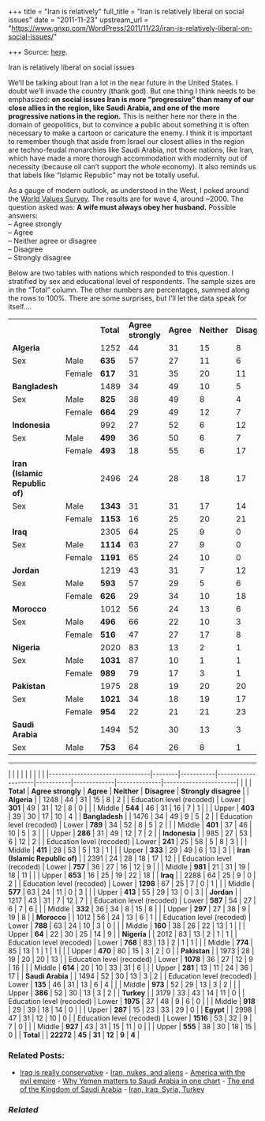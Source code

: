 +++
title = "Iran is relatively"
full_title = "Iran is relatively liberal on social issues"
date = "2011-11-23"
upstream_url = "https://www.gnxp.com/WordPress/2011/11/23/iran-is-relatively-liberal-on-social-issues/"

+++
Source: [here](https://www.gnxp.com/WordPress/2011/11/23/iran-is-relatively-liberal-on-social-issues/).

Iran is relatively liberal on social issues

We’ll be talking about Iran a lot in the near future in the United States. I doubt we’ll invade the country (thank god). But one thing I think needs to be emphasized: **on social issues Iran is more “progressive” than many of our close allies in the region, like Saudi Arabia, and one of the more progressive nations in the region.** This is neither here nor there in the domain of geopolitics, but to convince a public about something it is often necessary to make a cartoon or caricature the enemy. I think it is important to remember though that aside from Israel our closest allies in the region are techno-feudal monarchies like Saudi Arabia, not those nations, like Iran, which have made a more thorough accommodation with modernity out of necessity (because oil can’t support the *whole* economy). It also reminds us that labels like “Islamic Republic” may not be totally useful.

As a gauge of modern outlook, as understood in the West, I poked around the [World Values Survey](http://www.worldvaluessurvey.org/). The results are for wave 4, around \~2000. The question asked was: **A wife must always obey her husband.** Possible answers:  
– Agree strongly  
– Agree  
– Neither agree or disagree  
– Disagree  
– Strongly disagree

Below are two tables with nations which responded to this question. I stratified by sex and educational level of respondents. The sample sizes are in the “Total” column. The other numbers are percentages, summed along the rows to 100%. There are some surprises, but I’ll let the data speak for itself….

|                                |        |           |                    |           |             |              |                       |
|--------------------------------|--------|-----------|--------------------|-----------|-------------|--------------|-----------------------|
|                                |        | **Total** | **Agree strongly** | **Agree** | **Neither** | **Disagree** | **Strongly disagree** |
| **Algeria**                    |        | 1252      | 44                 | 31        | 15          | 8            | 2                     |
| Sex                            | Male   | **635**   | 57                 | 27        | 11          | 6            | 1                     |
|                                | Female | **617**   | 31                 | 35        | 20          | 11           | 2                     |
| **Bangladesh**                 |        | 1489      | 34                 | 49        | 10          | 5            | 2                     |
| Sex                            | Male   | **825**   | 38                 | 49        | 8           | 4            | 1                     |
|                                | Female | **664**   | 29                 | 49        | 12          | 7            | 3                     |
| **Indonesia**                  |        | 992       | 27                 | 52        | 6           | 12           | 3                     |
| Sex                            | Male   | **499**   | 36                 | 50        | 6           | 7            | 1                     |
|                                | Female | **493**   | 18                 | 55        | 6           | 17           | 5                     |
| **Iran (Islamic Republic of)** |        | 2496      | 24                 | 28        | 18          | 17           | 12                    |
| Sex                            | Male   | **1343**  | 31                 | 31        | 17          | 14           | 7                     |
|                                | Female | **1153**  | 16                 | 25        | 20          | 21           | 19                    |
| **Iraq**                       |        | 2305      | 64                 | 25        | 9           | 0            | 2                     |
| Sex                            | Male   | **1114**  | 63                 | 27        | 9           | 0            | 2                     |
|                                | Female | **1191**  | 65                 | 24        | 10          | 0            | 2                     |
| **Jordan**                     |        | 1219      | 43                 | 31        | 7           | 12           | 7                     |
| Sex                            | Male   | **593**   | 57                 | 29        | 5           | 6            | 4                     |
|                                | Female | **626**   | 29                 | 34        | 10          | 18           | 9                     |
| **Morocco**                    |        | 1012      | 56                 | 24        | 13          | 6            | 1                     |
| Sex                            | Male   | **496**   | 66                 | 22        | 10          | 3            | 1                     |
|                                | Female | **516**   | 47                 | 27        | 17          | 8            | 1                     |
| **Nigeria**                    |        | 2020      | 83                 | 13        | 2           | 1            | 1                     |
| Sex                            | Male   | **1031**  | 87                 | 10        | 1           | 1            | 1                     |
|                                | Female | **989**   | 79                 | 17        | 3           | 1            | 1                     |
| **Pakistan**                   |        | 1975      | 28                 | 19        | 20          | 20           | 13                    |
| Sex                            | Male   | **1021**  | 34                 | 18        | 19          | 17           | 12                    |
|                                | Female | **954**   | 22                 | 21        | 21          | 23           | 14                    |
| **Saudi Arabia**               |        | 1494      | 52                 | 30        | 13          | 3            | 2                     |
| Sex                            | Male   | **753**   | 64                 | 26        | 8           | 1            | 0                     | |                                | Female | **741**   | 39                 | 33        | 19          | 5            | 4                     | | **Turkey**                     |        | 3368      | 32                 | 42        | 15          | 11           | 0                     | | Sex                            | Male   | **1706**  | 39                 | 41        | 13          | 8            | 0                     | |                                | Female | **1662**  | 25                 | 43        | 16          | 15           | 0                     | | **Egypt**                      |        | 3000      | 47                 | 31        | 12          | 10           | 0                     | | Sex                            | Male   | **1540**  | 53                 | 29        | 11          | 7            | 0                     | |                                | Female | **1460**  | 40                 | 34        | 14          | 12           | 0                     | | **Total**                      |        | **22622** | **44**             | **31**    | **12**      | **9**        | **4**                 |

------------------------------------------------------------------------

|                                |        |           |                    |           |             |              |                       | |--------------------------------|--------|-----------|--------------------|-----------|-------------|--------------|-----------------------| |                                |        | **Total** | **Agree strongly** | **Agree** | **Neither** | **Disagree** | **Strongly disagree** | | **Algeria**                    |        | 1248      | 44                 | 31        | 15          | 8            | 2                     | | Education level (recoded)      | Lower  | **301**   | 49                 | 31        | 12          | 8            | 0                     | |                                | Middle | **544**   | 46                 | 31        | 16          | 7            | 1                     | |                                | Upper  | **403**   | 39                 | 30        | 17          | 10           | 4                     | | **Bangladesh**                 |        | 1476      | 34                 | 49        | 9           | 5            | 2                     | | Education level (recoded)      | Lower  | **789**   | 34                 | 52        | 8           | 5            | 2                     | |                                | Middle | **401**   | 37                 | 46        | 10          | 5            | 3                     | |                                | Upper  | **286**   | 31                 | 49        | 12          | 7            | 2                     | | **Indonesia**                  |        | 985       | 27                 | 53        | 6           | 12           | 2                     | | Education level (recoded)      | Lower  | **241**   | 25                 | 58        | 5           | 8            | 3                     | |                                | Middle | **411**   | 28                 | 53        | 5           | 13           | 1                     | |                                | Upper  | **333**   | 29                 | 49        | 6           | 13           | 3                     | | **Iran (Islamic Republic of)** |        | 2391      | 24                 | 28        | 18          | 17           | 12                    | | Education level (recoded)      | Lower  | **757**   | 36                 | 27        | 16          | 12           | 9                     | |                                | Middle | **981**   | 21                 | 31        | 19          | 18           | 11                    | |                                | Upper  | **653**   | 16                 | 25        | 19          | 22           | 18                    | | **Iraq**                       |        | 2288      | 64                 | 25        | 9           | 0            | 2                     | | Education level (recoded)      | Lower  | **1298**  | 67                 | 25        | 7           | 0            | 1                     | |                                | Middle | **577**   | 63                 | 24        | 11          | 0            | 3                     | |                                | Upper  | **413**   | 55                 | 29        | 13          | 0            | 3                     | | **Jordan**                     |        | 1217      | 43                 | 31        | 7           | 12           | 7                     | | Education level (recoded)      | Lower  | **587**   | 54                 | 27        | 6           | 7            | 6                     | |                                | Middle | **332**   | 36                 | 34        | 8           | 15           | 8                     | |                                | Upper  | **297**   | 27                 | 38        | 9           | 19           | 8                     | | **Morocco**                    |        | 1012      | 56                 | 24        | 13          | 6            | 1                     | | Education level (recoded)      | Lower  | **788**   | 63                 | 24        | 10          | 3            | 0                     | |                                | Middle | **160**   | 38                 | 26        | 22          | 13           | 1                     | |                                | Upper  | **64**    | 22                 | 30        | 25          | 14           | 9                     | | **Nigeria**                    |        | 2012      | 83                 | 13        | 2           | 1            | 1                     | | Education level (recoded)      | Lower  | **768**   | 83                 | 13        | 2           | 1            | 1                     | |                                | Middle | **774**   | 85                 | 13        | 1           | 1            | 1                     | |                                | Upper  | **470**   | 80                 | 15        | 3           | 2            | 0                     | | **Pakistan**                   |        | 1973      | 28                 | 19        | 20          | 20           | 13                    | | Education level (recoded)      | Lower  | **1078**  | 36                 | 27        | 12          | 9            | 16                    | |                                | Middle | **614**   | 20                 | 10        | 33          | 31           | 6                     | |                                | Upper  | **281**   | 13                 | 11        | 24          | 36           | 17                    | | **Saudi Arabia**               |        | 1494      | 52                 | 30        | 13          | 3            | 2                     | | Education level (recoded)      | Lower  | **135**   | 46                 | 31        | 13          | 6            | 4                     | |                                | Middle | **973**   | 52                 | 29        | 13          | 3            | 2                     | |                                | Upper  | **386**   | 52                 | 30        | 13          | 3            | 2                     | | **Turkey**                     |        | 3179      | 33                 | 43        | 14          | 11           | 0                     | | Education level (recoded)      | Lower  | **1975**  | 37                 | 48        | 9           | 6            | 0                     | |                                | Middle | **918**   | 29                 | 39        | 18          | 14           | 0                     | |                                | Upper  | **287**   | 15                 | 23        | 33          | 29           | 0                     | | **Egypt**                      |        | 2998      | 47                 | 31        | 12          | 10           | 0                     | | Education level (recoded)      | Lower  | **1516**  | 53                 | 32        | 9           | 7            | 0                     | |                                | Middle | **927**   | 43                 | 31        | 15          | 11           | 0                     | |                                | Upper  | **555**   | 38                 | 30        | 18          | 15           | 0                     | | **Total**                      |        | **22272** | **45**             | **31**    | **12**      | **9**        | **4**                 |

### Related Posts:

- [Iraq is really
  conservative](https://www.gnxp.com/WordPress/2009/06/08/iraq-is-really-conservative/) - [Iran, nukes, and
  aliens](https://www.gnxp.com/WordPress/2006/09/17/iran-nukes-and-aliens/) - [America with the evil
  empire](https://www.gnxp.com/WordPress/2017/05/22/america-with-the-evil-empire/) - [Why Yemen matters to Saudi Arabia in one
  chart](https://www.gnxp.com/WordPress/2015/04/05/why-yemen-matters-to-saudi-arabia-in-one-chart/) - [The end of the Kingdom of Saudi
  Arabia](https://www.gnxp.com/WordPress/2017/11/06/the-end-of-the-kingdom-of-saudi-arabia/) - [Iran, Iraq, Syria,
  Turkey](https://www.gnxp.com/WordPress/2011/05/24/iraq-iraq-syria-turkey/)

### *Related*

[](https://www.addtoany.com/add_to/facebook?linkurl=https%3A%2F%2Fwww.gnxp.com%2FWordPress%2F2011%2F11%2F23%2Firan-is-relatively-liberal-on-social-issues%2F&linkname=Iran%20is%20relatively%20liberal%20on%20social%20issues "Facebook")[](https://www.addtoany.com/add_to/twitter?linkurl=https%3A%2F%2Fwww.gnxp.com%2FWordPress%2F2011%2F11%2F23%2Firan-is-relatively-liberal-on-social-issues%2F&linkname=Iran%20is%20relatively%20liberal%20on%20social%20issues "Twitter")[](https://www.addtoany.com/add_to/email?linkurl=https%3A%2F%2Fwww.gnxp.com%2FWordPress%2F2011%2F11%2F23%2Firan-is-relatively-liberal-on-social-issues%2F&linkname=Iran%20is%20relatively%20liberal%20on%20social%20issues "Email")[](https://www.addtoany.com/share)
